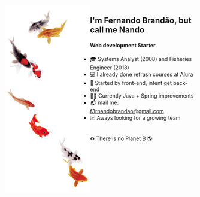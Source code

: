 
<img align="left" alt="an shoal fishers" height="500em" width="227" src="akira.png">
<h2> I'm Fernando Brandão, but call me Nando</h2> 
<h4> Web development Starter</h4>

- 🎓 Systems Analyst (2008) and Fisheries Engineer (2018)  <br>
- 💻 I already done refrash courses at Alura  <br>
- 🔭 Started by front-end, intent get back-end <br>
- 🧑‍💻 Currently Java + Spring improvements<br>
- 📬 mail me: f3rnandobrandao@gmail.com <br>
- 📈 Aways looking for a growing team <br>


<!--<img src="hi.gif" width="20px">-->
<br>♻️ There is no Planet B 🌎 <br>

